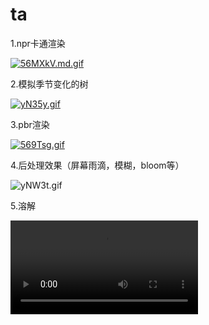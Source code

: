# ta
1.npr卡通渲染

[![56MXkV.md.gif](https://z3.ax1x.com/2021/10/22/56MXkV.md.gif)](https://imgtu.com/i/56MXkV)

2.模拟季节变化的树

[![yN35y.gif](https://ss.im5i.com/2021/10/22/yN35y.gif)](https://ss.im5i.com/2021/10/22/yN35y.gif)

3.pbr渲染



[![569Tsg.gif](https://z3.ax1x.com/2021/10/22/569Tsg.gif)](https://imgtu.com/i/569Tsg)



4.后处理效果（屏幕雨滴，模糊，bloom等）



![yNW3t.gif](https://ss.im5i.com/2021/10/22/yNW3t.gif)



5.溶解



<video src="作品/dissolve.mp4"></video>

